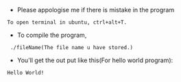 
- Please appologise me if there is mistake in the program
`````````
To open terminal in ubuntu, ctrl+alt+T.
`````````
- To compile the program,
`````````````````````````
 ./fileName(The file name u have stored.)
````````````````````````````````````````
- You'll get the out put like this(For hello world program):

`
Hello World!
`

